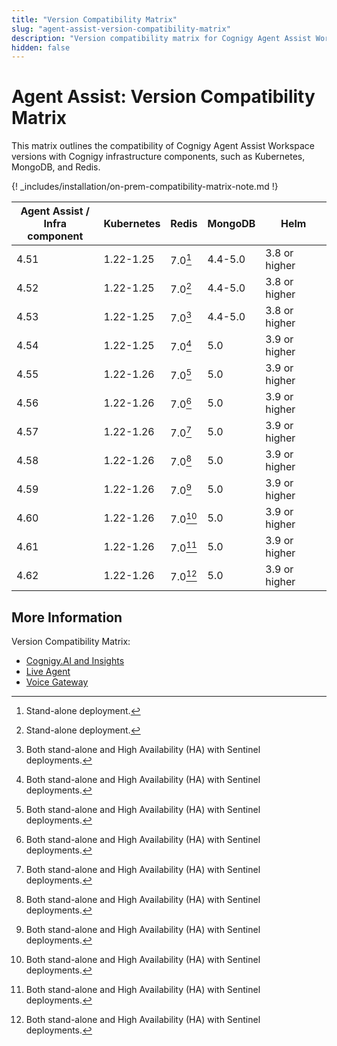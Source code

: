```yaml
---
title: "Version Compatibility Matrix"
slug: "agent-assist-version-compatibility-matrix"
description: "Version compatibility matrix for Cognigy Agent Assist Workspace and Infrastructure Components provides valuable insights and ensures seamless integration and upgrades for optimal performance."
hidden: false
---
```


# Agent Assist: Version Compatibility Matrix

This matrix outlines the compatibility of Cognigy Agent Assist Workspace versions with Cognigy infrastructure components,
such as Kubernetes, MongoDB, and Redis.

{! _includes/installation/on-prem-compatibility-matrix-note.md !}

| Agent Assist /<br> Infra component | Kubernetes | Redis    | MongoDB | Helm          |
|------------------------------------|------------|----------|---------|---------------|
| 4.51                               | 1.22-1.25  | 7.0[^*]  | 4.4-5.0 | 3.8 or higher |
| 4.52                               | 1.22-1.25  | 7.0[^*]  | 4.4-5.0 | 3.8 or higher |
| 4.53                               | 1.22-1.25  | 7.0[^**] | 4.4-5.0 | 3.8 or higher |
| 4.54                               | 1.22-1.25  | 7.0[^**] | 5.0     | 3.9 or higher |
| 4.55                               | 1.22-1.26  | 7.0[^**] | 5.0     | 3.9 or higher |
| 4.56                               | 1.22-1.26  | 7.0[^**] | 5.0     | 3.9 or higher |
| 4.57                               | 1.22-1.26  | 7.0[^**] | 5.0     | 3.9 or higher |
| 4.58                               | 1.22-1.26  | 7.0[^**] | 5.0     | 3.9 or higher |
| 4.59                               | 1.22-1.26  | 7.0[^**] | 5.0     | 3.9 or higher |
| 4.60                               | 1.22-1.26  | 7.0[^**] | 5.0     | 3.9 or higher |
| 4.61                               | 1.22-1.26  | 7.0[^**] | 5.0     | 3.9 or higher |
| 4.62                               | 1.22-1.26  | 7.0[^**] | 5.0     | 3.9 or higher |

[^*]: Stand-alone deployment.

[^**]: Both stand-alone and High Availability (HA) with Sentinel deployments.

## More Information

Version Compatibility Matrix:

- [Cognigy.AI and Insights](../../ai/installation/version-compatibility-matrix.md)
- [Live Agent](../../live-agent/installation/deployment/version-compatibility-matrix.md)
- [Voice Gateway](../../voicegateway/installation/version-compatibility-matrix.md)